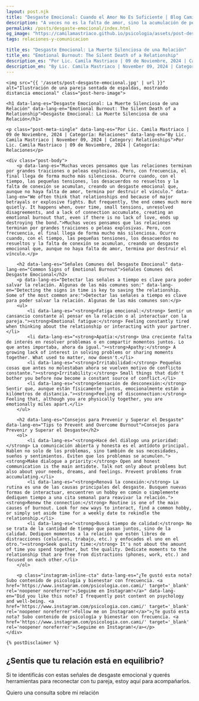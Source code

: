 ```yaml
---
layout: post.njk
title: "Desgaste Emocional: Cuando el Amor No Es Suficiente | Blog Camila Mastriaco"
description: "A veces no es la falta de amor, sino la acumulación de pequeñas tensiones lo que daña una relación. Aprendé a identificar y a combatir el desgaste emocional."
permalink: /posts/desgaste-emocional/index.html
og_image: "https://camilamastriaco.github.io/psicologia/assets/post-desgaste-emocional.jpg"
tags: relaciones-y-comunicacion

title_es: "Desgaste Emocional: La Muerte Silenciosa de una Relación"
title_en: "Emotional Burnout: The Silent Death of a Relationship"
description_es: "Por Lic. Camila Mastriaco | 09 de Noviembre, 2024 | Categoría: Relaciones"
description_en: "By Lic. Camila Mastriaco | November 09, 2024 | Category: Relationships"
---
```





    <img src="{{ '/assets/post-desgaste-emocional.jpg' | url }}" alt="Ilustración de una pareja sentada de espaldas, mostrando distancia emocional" class="post-hero-image">
    
    <h1 data-lang-es="Desgaste Emocional: La Muerte Silenciosa de una Relación" data-lang-en="Emotional Burnout: The Silent Death of a Relationship">Desgaste Emocional: La Muerte Silenciosa de una Relación</h1>
<div id="share-buttons-container"></div>

    <p class="post-meta-single" data-lang-es="Por Lic. Camila Mastriaco | 09 de Noviembre, 2024 | Categoría: Relaciones" data-lang-en="By Lic. Camila Mastriaco | November 09, 2024 | Category: Relationships">Por Lic. Camila Mastriaco | 09 de Noviembre, 2024 | Categoría: Relaciones</p>
    
    <div class="post-body">
        <p data-lang-es="Muchas veces pensamos que las relaciones terminan por grandes traiciones o peleas explosivas. Pero, con frecuencia, el final llega de forma mucho más silenciosa. Ocurre cuando, con el tiempo, las pequeñas tensiones, los desacuerdos no resueltos y la falta de conexión se acumulan, creando un desgaste emocional que, aunque no haya falta de amor, termina por destruir el vínculo." data-lang-en="We often think that relationships end because of major betrayals or explosive fights. But frequently, the end comes much more quietly. It happens when, over time, small tensions, unresolved disagreements, and a lack of connection accumulate, creating an emotional burnout that, even if there is no lack of love, ends up destroying the bond.">Muchas veces pensamos que las relaciones terminan por grandes traiciones o peleas explosivas. Pero, con frecuencia, el final llega de forma mucho más silenciosa. Ocurre cuando, con el tiempo, las pequeñas tensiones, los desacuerdos no resueltos y la falta de conexión se acumulan, creando un desgaste emocional que, aunque no haya falta de amor, termina por destruir el vínculo.</p>

        <h2 data-lang-es="Señales Comunes del Desgaste Emocional" data-lang-en="Common Signs of Emotional Burnout">Señales Comunes del Desgaste Emocional</h2>
        <p data-lang-es="Detectar las señales a tiempo es clave para poder salvar la relación. Algunas de las más comunes son:" data-lang-en="Detecting the signs in time is key to saving the relationship. Some of the most common are:">Detectar las señales a tiempo es clave para poder salvar la relación. Algunas de las más comunes son:</p>
        <ul>
            <li data-lang-es="<strong>Fatiga emocional:</strong> Sentir un cansancio constante al pensar en la relación o al interactuar con la pareja."><strong>Emotional fatigue:</strong> Feeling constantly tired when thinking about the relationship or interacting with your partner.</li>
            <li data-lang-es="<strong>Apatía:</strong> Una creciente falta de interés en resolver problemas o en compartir momentos juntos. Lo que antes importaba, ahora da igual."><strong>Apathy:</strong> A growing lack of interest in solving problems or sharing moments together. What used to matter, now doesn't.</li>
            <li data-lang-es="<strong>Irritabilidad:</strong> Pequeñas cosas que antes no molestaban ahora se vuelven motivo de conflicto constante."><strong>Irritability:</strong> Small things that didn't bother you before now become a constant source of conflict.</li>
            <li data-lang-es="<strong>Sensación de desconexión:</strong> Sentir que, aunque están físicamente juntos, emocionalmente están a kilómetros de distancia."><strong>Feeling of disconnection:</strong> Feeling that, although you are physically together, you are emotionally miles apart.</li>
        </ul>

        <h2 data-lang-es="Consejos para Prevenir y Superar el Desgaste" data-lang-en="Tips to Prevent and Overcome Burnout">Consejos para Prevenir y Superar el Desgaste</h2>
        <ol>
            <li data-lang-es="<strong>Hacé del diálogo una prioridad:</strong> La comunicación abierta y honesta es el antídoto principal. Hablen no solo de los problemas, sino también de sus necesidades, sueños y sentimientos. Eviten que los problemas se acumulen."><strong>Make dialogue a priority:</strong> Open and honest communication is the main antidote. Talk not only about problems but also about your needs, dreams, and feelings. Prevent problems from accumulating.</li>
            <li data-lang-es="<strong>Renová la conexión:</strong> La rutina es una de las causas principales del desgaste. Busquen nuevas formas de interactuar, encuentren un hobby en común o simplemente dediquen tiempo a una cita semanal para reavivar la relación."><strong>Renew the connection:</strong> Routine is one of the main causes of burnout. Look for new ways to interact, find a common hobby, or simply set aside time for a weekly date to rekindle the relationship.</li>
            <li data-lang-es="<strong>Buscá tiempo de calidad:</strong> No se trata de la cantidad de tiempo que pasan juntos, sino de la calidad. Dediquen momentos a la relación que estén libres de distracciones (celulares, trabajo, etc.) y enfocados el uno en el otro."><strong>Seek quality time:</strong> It's not about the amount of time you spend together, but the quality. Dedicate moments to the relationship that are free from distractions (phones, work, etc.) and focused on each other.</li>
        </ol>
        
        <p class="instagram-inline-cta" data-lang-es="¿Te gustó esta nota? Subo contenido de psicología y bienestar con frecuencia. <a href='https://www.instagram.com/psicologia.con.cami/' target='_blank' rel='noopener noreferrer'>¡Seguime en Instagram!</a>" data-lang-en="Did you like this note? I frequently post content on psychology and well-being. <a href='https://www.instagram.com/psicologia.con.cami/' target='_blank' rel='noopener noreferrer'>Follow me on Instagram!</a>">¿Te gustó esta nota? Subo contenido de psicología y bienestar con frecuencia. <a href='https://www.instagram.com/psicologia.con.cami/' target='_blank' rel='noopener noreferrer'>¡Seguime en Instagram!</a></p>
    </div>
    
    {% postDisclaimer %}

<section id="cta-post" class="no-padding-bottom" class="animate-on-scroll">
        <h2 data-lang-es="¿Sentís que tu relación está en equilibrio?" data-lang-en="Do you feel your relationship is in balance?">¿Sentís que tu relación está en equilibrio?</h2>
        <p data-lang-es="Si te identificás con estas señales de desgaste emocional y querés herramientas para reconectar con tu pareja, estoy aquí para acompañarlos." data-lang-en="If you identify with these signs of emotional burnout and want tools to reconnect with your partner, I'm here to support you.">Si te identificás con estas señales de desgaste emocional y querés herramientas para reconectar con tu pareja, estoy aquí para acompañarlos.</p>
        <a 
            class="btn whatsapp-trigger" 
            data-location="post_desgaste_cta" 
            target="_blank" 
            rel="noopener noreferrer" 
            data-lang-es="Quiero una consulta sobre mi relación" 
            data-lang-en="I want a consultation about my relationship" 
            data-whatsapp-es="Hola Camila, leí tu nota sobre el desgaste emocional y quisiera consultarte sobre las sesiones." 
            data-whatsapp-en="Hi Camila, I read your note about emotional burnout and would like to ask about the sessions." 
        >Quiero una consulta sobre mi relación</a>
    </section>